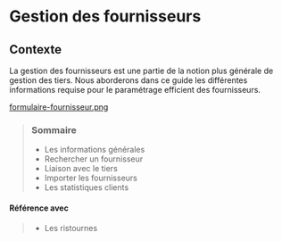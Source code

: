 # Gestion des fournisseurs

## Contexte

La gestion des fournisseurs est une partie de la notion plus générale de gestion des tiers. Nous aborderons dans ce guide les différentes informations requise pour le paramétrage efficient des fournisseurs.

[formulaire-fournisseur.png](https://i.postimg.cc/25Pksdkj/formulaire-fournisseur.png)

> ### Sommaire
>
> - Les informations générales
> - Rechercher un fournisseur
> - Liaison avec le tiers
> - Importer les fournisseurs
> - Les statistiques clients

#### Référence avec

> - Les ristournes
